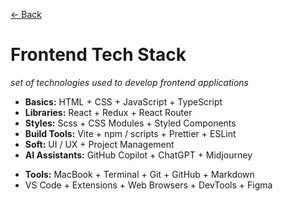 [&larr; Back](./README.md)

# Frontend Tech Stack

_set of technologies used to develop frontend applications_

- **Basics:** HTML + CSS + JavaScript + TypeScript
- **Libraries:** React + Redux + React Router
- **Styles:** Scss + CSS Modules + Styled Components
- **Build Tools:** Vite + npm / scripts + Prettier + ESLint
- **Soft:** UI / UX + Project Management
- **AI Assistants:** GitHub Copilot + ChatGPT + Midjourney

<div></div>

- **Tools:** MacBook + Terminal + Git + GitHub + Markdown
- VS Code + Extensions + Web Browsers + DevTools + Figma

<br>
